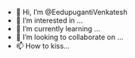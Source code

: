 - 👋 Hi, I’m @EedupugantiVenkatesh
- 👀 I’m interested in ...
- 🌱 I’m currently learning ...
- 💞️ I’m looking to collaborate on ...
- 📫 How to kiss...

<!---
EedupugantiVenkatesh/EedupugantiVenkatesh is a ✨ special ✨ repository because its `README.md` (this file) appears on your GitHub profile.
You can click the Preview link to take a look at your changes.
--->
